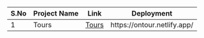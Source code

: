<table>
    <thead>
      <tr>
        <th>S.No</th>
        <th>Project Name</th>
        <th>Link</th>
        <th>Deployment</th>
      </tr>
    </thead>
    <tbody>
      <tr>
        <td>1</td>
        <td>Tours</td>
        <td><a href = "/1-Tours">Tours</a></td>
        <td>https://ontour.netlify.app/</td>
      </tr>
    </tbody>
  </table>
